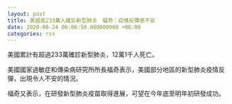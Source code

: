 ```yaml
---
layout: post
title: 美國逾233萬人確診新型肺炎　福奇：疫情反彈感不安
date: 2020-06-24 06:06:50.000000000 +08:00
categories: rss
---
```


美國累計有超過233萬確診新型肺炎，12萬1千人死亡。

美國國家過敏症和傳染病研究所所長福奇表示，美國部分地區的新型肺炎疫情反彈，出現令人不安的情況。

福奇又表示，在研發新型肺炎疫苗取得進展，可望在今年底至明年初研發成功。
